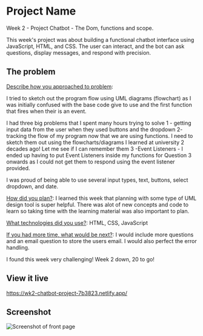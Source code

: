 # Project Name

Week 2 - Project Chatbot - The Dom, functions and scope. 

This week's project was about building a functional chatbot interface using JavaScript, HTML, and CSS. The user can interact, and the bot can ask questions, display messages, and respond with precision.

## The problem

<ins>Describe how you approached to problem</ins>:

I tried to sketch out the program flow using UML diagrams (flowchart) as I was initially confused with the base code give to use and the first function that fires when their is an event.

I had three big problems that I spent many hours trying to solve
 1 - getting input data from the user when they used buttons and the dropdown
 2- tracking the flow of my program now that we are using functions. I need to sketch them out using the flowcharts/diagrams I learned at university 2 decades ago! Let me see if I can remember them
 3 -Event Listeners -  I ended up having to put Event Listeners inside my functions for Question 3 onwards as I could not get them to respond using the event listener provided.

 I was proud of being able to use several input types, text, buttons, select dropdown, and date.

<ins>How did you plan?</ins>: I learned this week that planning with some type of UML design tool is super helpful. There was alot of new concepts and code to learn so taking time with the learning material was also important to plan.

<ins>What technologies did you use?</ins>: HTML, CSS, JavaScript

<ins>If you had more time, what would be next?</ins>: I would include more questions and an email question to store the users email. I would also perfect the error handling.

I found this week very challenging! Week 2 down, 20 to go! 

## View it live

https://wk2-chatbot-project-7b3823.netlify.app/

## Screenshot

![Screenshot of front page](/code/images/screenshot1.png?raw=true "Screenshot of front page")

